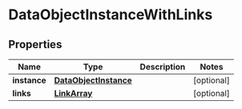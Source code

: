 
# DataObjectInstanceWithLinks

## Properties
Name | Type | Description | Notes
------------ | ------------- | ------------- | -------------
**instance** | [**DataObjectInstance**](DataObjectInstance.md) |  |  [optional]
**links** | [**LinkArray**](LinkArray.md) |  |  [optional]



